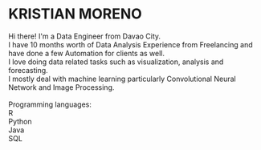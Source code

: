 # KRISTIAN MORENO
Hi there! I'm a Data Engineer from Davao City. </br>
I have 10 months worth of Data Analysis Experience from Freelancing and have done a few Automation for clients as well. </br>
I love doing data related tasks such as visualization, analysis and forecasting. </br>
I mostly deal with machine learning particularly Convolutional Neural Network and Image Processing. </br>
</br>
Programming languages: </br>
R </br>
Python </br>
Java </br>
SQL </br>
